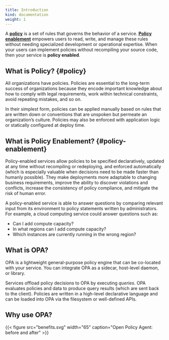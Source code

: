 ```yaml
---
title: Introduction
kind: documentation
weight: 1
---
```


A [**policy**](#policy) is a set of rules that governs the behavior of a
service. [**Policy enablement**](#policy-enablement) empowers users to read,
write, and manage these rules without needing specialized development or
operational expertise. When your users can implement policies without
recompiling your source code, then your service is **policy enabled**.

## What is Policy? {#policy}

All organizations have policies. Policies are essential to the long-term
success of organizations because they encode important knowledge about how to
comply with legal requirements, work within technical constraints, avoid
repeating mistakes, and so on.

In their simplest form, policies can be applied manually based on rules that
are written down or conventions that are unspoken but permeate an
organization’s culture. Policies may also be enforced with application logic or
statically configured at deploy time.

## What is Policy Enablement? {#policy-enablement}

Policy-enabled services allow policies to be specified declaratively, updated
at any time without recompiling or redeploying, and enforced automatically
(which is especially valuable when decisions need to be made faster than
humanly possible). They make deployments more adaptable to changing business
requirements, improve the ability to discover violations and conflicts,
increase the consistency of policy compliance, and mitigate the risk of human
error.

A policy-enabled service is able to answer questions by comparing relevant
input from its environment to policy statements written by administrators. For
example, a cloud computing service could answer questions such as:

* Can I add compute capacity?
* In what regions can I add compute capacity?
* Which instances are currently running in the wrong region?

## What is OPA?

OPA is a lightweight general-purpose policy engine that can be co-located with
your service. You can integrate OPA as a sidecar, host-level daemon, or
library.

Services offload policy decisions to OPA by executing *queries*. OPA evaluates
policies and data to produce query results (which are sent back to the client).
Policies are written in a high-level declarative language and can be loaded
into OPA via the filesystem or well-defined APIs.

## Why use OPA?

{{< figure src="benefits.svg" width="65" caption="Open Policy Agent: before and after" >}}
